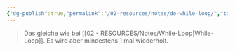 ```yaml
---
{"dg-publish":true,"permalink":"/02-resources/notes/do-while-loop/","tags":["code"],"noteIcon":"","updated":"2024-09-23T13:12:25.000+02:00"}
---
```


>Das gleiche wie bei [[02 - RESOURCES/Notes/While-Loop\|While-Loop]]. Es wird aber mindestens 1 mal wiederholt.